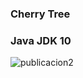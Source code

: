 ### Cherry Tree
### Java JDK 10

![publicacion2](https://user-images.githubusercontent.com/23446483/41852749-9dab17f0-7851-11e8-8f5a-eb3e2415f7ef.jpg)

